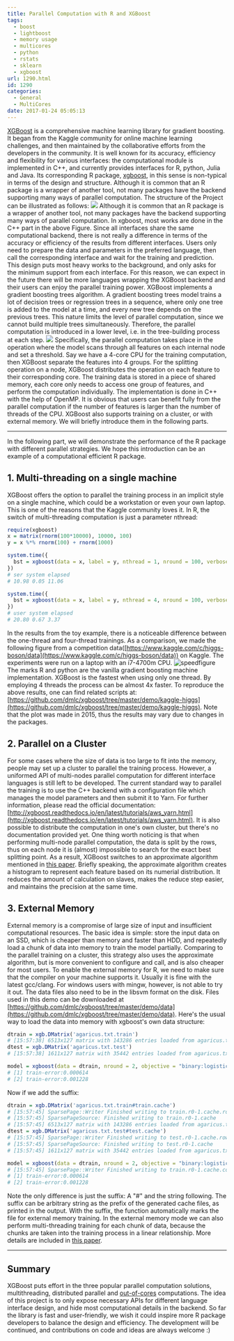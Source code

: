 ```yaml
---
title: Parallel Computation with R and XGBoost
tags:
  - boost
  - lightboost
  - memory usage
  - multicores
  - python
  - rstats
  - sklearn
  - xgboost
url: 1290.html
id: 1290
categories:
  - General
  - MultiCores
date: 2017-01-24 05:05:13
---
```


[XGBoost](https://github.com/dmlc/xgboost) is a comprehensive machine learning library for gradient boosting. It began from the Kaggle community for online machine learning challenges, and then maintained by the collaborative efforts from the developers in the community. It is well known for its accuracy, efficiency and flexibility for various interfaces: the computational module is implemented in C++, and currently provides interfaces for R, python, Julia and Java. Its corresponding R package, [xgboost](https://github.com/dmlc/xgboost/tree/master/R-package), in this sense is non-typical in terms of the design and structure. Although it is common that an R package is a wrapper of another tool, not many packages have the backend supporting many ways of parallel computation. The structure of the Project can be illustrated as follows: ![](/uploads/2016/11/xgboost-struct-1-1024x570.png) Although it is common that an R package is a wrapper of another tool, not many packages have the backend supporting many ways of parallel computation. In xgboost, most works are done in the C++ part in the above Figure. Since all interfaces share the same computational backend, there is not really a difference in terms of the accuracy or efficiency of the results from different interfaces. Users only need to prepare the data and parameters in the preferred language, then call the corresponding interface and wait for the training and prediction. This design puts most heavy works to the background, and only asks for the minimum support from each interface. For this reason, we can expect in the future there will be more languages wrapping the XGBoost backend and their users can enjoy the parallel training power. XGBoost implements a gradient boosting trees algorithm. A gradient boosting trees model trains a lot of decision trees or regression trees in a sequence, where only one tree is added to the model at a time, and every new tree depends on the previous trees. This nature limits the level of parallel computation, since we cannot build multiple trees simultaneously. Therefore, the parallel computation is introduced in a lower level, i.e. in the tree-building process at each step. ![](/uploads/2017/01/xgboost-2.png) Specifically, the parallel computation takes place in the operation where the model scans through all features on each internal node and set a threshold. Say we have a 4-core CPU for the training computation, then XGBoost separate the features into 4 groups. For the splitting operation on a node, XGBoost distributes the operation on each feature to their corresponding core. The training data is stored in a piece of shared memory, each core only needs to access one group of features, and perform the computation individually. The implementation is done in C++ with the help of OpenMP. It is obvious that users can benefit fully from the parallel computation if the number of features is larger than the number of threads of the CPU. XGBoost also supports training on a cluster, or with external memory. We will briefly introduce them in the following parts.

* * *

In the following part, we will demonstrate the performance of the R package with different parallel strategies. We hope this introduction can be an example of a computational efficient R package.

**1\. Multi-threading on a single machine**
-------------------------------------------

XGBoost offers the option to parallel the training process in an implicit style on a single machine, which could be a workstation or even your own laptop. This is one of the reasons that the Kaggle community loves it. In R, the switch of multi-threading computation is just a parameter nthread:

```r
require(xgboost)
x = matrix(rnorm(100*10000), 10000, 100)
y = x %*% rnorm(100) + rnorm(1000)

system.time({
  bst = xgboost(data = x, label = y, nthread = 1, nround = 100, verbose = FALSE)
})
# ser system elapsed
# 10.98 0.05 11.06

system.time({
  bst = xgboost(data = x, label = y, nthread = 4, nround = 100, verbose = FALSE)
})
# user system elapsed
# 20.80 0.67 3.37
```

In the results from the toy example, there is a noticeable difference between the one-thread and four-thread trainings. As a comparison, we made the following figure from a competition data([https://www.kaggle.com/c/higgs-boson/data](https://www.kaggle.com/c/higgs-boson/data)) on Kaggle. The experiments were run on a laptop with an i7-4700m CPU. ![speedfigure](/uploads/2016/11/SpeedFigure-1024x843.png) The marks R and python are the vanilla gradient boosting machine implementation. XGBoost is the fastest when using only one thread. By employing 4 threads the process can be almost 4x faster. To reproduce the above results, one can find related scripts at:[https://github.com/dmlc/xgboost/tree/master/demo/kaggle-higgs](https://github.com/dmlc/xgboost/tree/master/demo/kaggle-higgs). Note that the plot was made in 2015, thus the results may vary due to changes in the packages.

**2\. Parallel on a Cluster**
-----------------------------

For some cases where the size of data is too large to fit into the memory, people may set up a cluster to parallel the training process. However, a uniformed API of multi-nodes parallel computation for different interface languages is still left to be developed. The current standard way to parallel the training is to use the C++ backend with a configuration file which manages the model parameters and then submit it to Yarn. For further information, please read the official documentation: [http://xgboost.readthedocs.io/en/latest/tutorials/aws_yarn.html](http://xgboost.readthedocs.io/en/latest/tutorials/aws_yarn.html). It is also possible to distribute the computation in one's own cluster, but there's no documentation provided yet. One thing worth noticing is that when performing multi-node parallel computation, the data is split by the rows, thus on each node it is (almost) impossible to search for the exact best splitting point. As a result, XGBoost switches to an approximate algorithm mentioned in [this paper](http://www.kdd.org/kdd2016/papers/files/rfp0697-chenAemb.pdf). Briefly speaking, the approximate algorithm creates a histogram to represent each feature based on its numerial distribution. It reduces the amount of calculation on slaves, makes the reduce step easier, and maintains the precision at the same time.

**3\. External Memory**
-----------------------

External memory is a compromise of large size of input and insufficient computational resources. The basic idea is simple: store the input data on an SSD, which is cheaper than memory and faster than HDD, and repeatedly load a chunk of data into memory to train the model partially. Comparing to the parallel training on a cluster, this strategy also uses the approximate algorithm, but is more convenient to configure and call, and is also cheaper for most users. To enable the external memory for R, we need to make sure that the compiler on your machine supports it. Usually it is fine with the latest gcc/clang. For windows users with mingw, however, is not able to try it out. The data files also need to be in the libsvm format on the disk. Files used in this demo can be downloaded at [https://github.com/dmlc/xgboost/tree/master/demo/data](https://github.com/dmlc/xgboost/tree/master/demo/data). Here's the usual way to load the data into memory with xgboost's own data structure:

```r
dtrain = xgb.DMatrix('agaricus.txt.train')
# [15:57:38] 6513x127 matrix with 143286 entries loaded from agaricus.txt.train
dtest = xgb.DMatrix('agaricus.txt.test')
# [15:57:38] 1611x127 matrix with 35442 entries loaded from agaricus.txt.test

model = xgboost(data = dtrain, nround = 2, objective = "binary:logistic")
# [1] train-error:0.000614 
# [2] train-error:0.001228
```

Now if we add the suffix:

```r
dtrain = xgb.DMatrix('agaricus.txt.train#train.cache')
# [15:57:45] SparsePage::Writer Finished writing to train.r0-1.cache.row.page
# [15:57:45] SparsePageSource: Finished writing to train.r0-1.cache
# [15:57:45] 6513x127 matrix with 143286 entries loaded from agaricus.txt.train#train.cache
dtest = xgb.DMatrix('agaricus.txt.test#test.cache')
# [15:57:45] SparsePage::Writer Finished writing to test.r0-1.cache.row.page
# [15:57:45] SparsePageSource: Finished writing to test.r0-1.cache
# [15:57:45] 1611x127 matrix with 35442 entries loaded from agaricus.txt.test#test.cache

model = xgboost(data = dtrain, nround = 2, objective = "binary:logistic")
# [15:57:45] SparsePage::Writer Finished writing to train.r0-1.cache.col.page
# [1] train-error:0.000614 
# [2] train-error:0.001228
```

Note the only difference is just the suffix: A "#" and the string following. The suffix can be arbitrary string as the prefix of the generated cache files, as printed in the output. With the suffix, the function automatically marks the file for external memory training. In the external memory mode we can also perform multi-threading training for each chunk of data, because the chunks are taken into the training process in a linear relationship. More details are included in [this paper](http://www.kdd.org/kdd2016/papers/files/rfp0697-chenAemb.pdf).

* * *

Summary
-------

XGBoost puts effort in the three popular parallel computation solutions, multithreading, distributed parallel and [out-of-cores](https://en.wikipedia.org/wiki/Out-of-core_algorithm) computations. The idea of this project is to only expose necessary APIs for different language interface design, and hide most computational details in the backend. So far the library is fast and user-friendly, we wish it could inspire more R package developers to balance the design and efficiency. The development will be continued, and contributions on code and ideas are always welcome :)